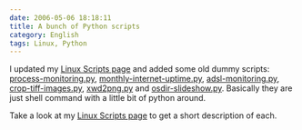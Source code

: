 ```yaml
---
date: 2006-05-06 18:18:11
title: A bunch of Python scripts
category: English
tags: Linux, Python
---
```


I updated my [Linux Scripts page](https://kevin.deldycke.com/code/) and added some old dummy scripts: [process-monitoring.py](https://github.com/kdeldycke/scripts/blob/master/process-monitoring.py), [monthly-internet-uptime.py](https://github.com/kdeldycke/scripts/blob/master/monthly-internet-uptime.py), [adsl-monitoring.py](https://github.com/kdeldycke/scripts/blob/master/adsl-monitoring.py), [crop-tiff-images.py](https://github.com/kdeldycke/scripts/blob/master/crop-tiff-images.py), [xwd2png.py](https://github.com/kdeldycke/scripts/blob/master/xwd2png.py) and [osdir-slideshow.py](https://github.com/kdeldycke/scripts/blob/master/osdir-slideshow.py). Basically they are just shell command with a little bit of python around.

Take a look at my [Linux Scripts page](https://kevin.deldycke.com/code/) to get a short description of each.
